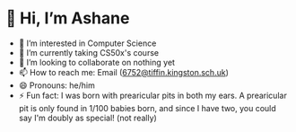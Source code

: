# 👋 Hi, I’m Ashane
- 👀 I’m interested in Computer Science
- 🌱 I’m currently taking CS50x's course
- 💞️ I’m looking to collaborate on nothing yet
- 📫 How to reach me: Email (<6752@tiffin.kingston.sch.uk>)
- 😄 Pronouns: he/him
- ⚡ Fun fact: I was born with prearicular pits in both my ears. A prearicular pit is only found in 1/100 babies born, and since I have two, you could say I'm doubly as special! (not really)

<!---
ashane-cs50/ashane-cs50 is a ✨ special ✨ repository because its `README.md` (this file) appears on your GitHub profile.
You can click the Preview link to take a look at your changes.
--->
